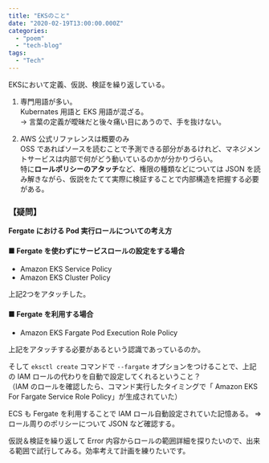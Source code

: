 ```yaml
---
title: "EKSのこと"
date: "2020-02-19T13:00:00.000Z"
categories: 
  - "poem"
  - "tech-blog"
tags: 
  - "Tech"
---
```


EKSにおいて定義、仮説、検証を繰り返している。  
1. 専門用語が多い。  
Kubernates 用語と EKS 用語が混ざる。  
→ 言葉の定義が曖昧だと後々痛い目にあうので、手を抜けない。

2. AWS 公式リファレンスは概要のみ   
OSS であればソースを読むことで予測できる部分があるけれど、マネジメントサービスは内部で何がどう動いているのかが分かりづらい。  
特に**ロールポリシーのアタッチ**など、権限の種類などについては JSON を読み解きながら、仮説をたてて実際に検証することで内部構造を把握する必要がある。

### 【疑問】  
**Fergate における Pod 実行ロールについての考え方**  
  
#### ■ Fergate を使わずにサービスロールの設定をする場合   
- Amazon EKS Service Policy  
- Amazon EKS Cluster Policy  
  
上記2つをアタッチした。

#### ■ Fergate を利用する場合  
- Amazon EKS Fargate Pod Execution Role Policy  
  
上記をアタッチする必要があるという認識であっているのか。

そして `eksctl create` コマンドで `--fargate` オプションをつけることで、上記の IAM ロールの代わりを自動で設定してくれるということ？  
（IAM のロールを確認したら、コマンド実行したタイミングで「 Amazon EKS For Fargate Service Role Policy」が生成されていた）
  
ECS も Fergate を利用することで IAM ロール自動設定されていた記憶ある。 => ロール周りのポリシーについて JSON など確認する。  
  
仮説＆検証を繰り返して Error 内容からロールの範囲詳細を探りたいので、出来る範囲で試行してみる。効率考えて計画を練りたいです。
